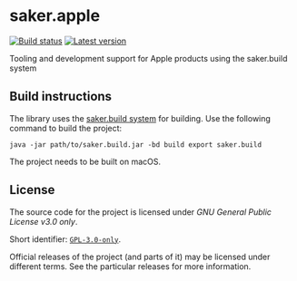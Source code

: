 # saker.apple

[![Build status](https://img.shields.io/azure-devops/build/sakerbuild/a2dda9d2-f488-4613-a055-46ea65d7656f/26/master)](https://dev.azure.com/sakerbuild/saker.apple/_build) [![Latest version](https://mirror.nest.saker.build/badges/saker.apple/version.svg)](https://nest.saker.build/package/saker.apple "saker.apple | saker.nest")

Tooling and development support for Apple products using the saker.build system

## Build instructions

The library uses the [saker.build system](https://saker.build) for building. Use the following command to build the project:

```
java -jar path/to/saker.build.jar -bd build export saker.build
```

The project needs to be built on macOS.

## License

The source code for the project is licensed under *GNU General Public License v3.0 only*.

Short identifier: [`GPL-3.0-only`](https://spdx.org/licenses/GPL-3.0-only.html).

Official releases of the project (and parts of it) may be licensed under different terms. See the particular releases for more information.
